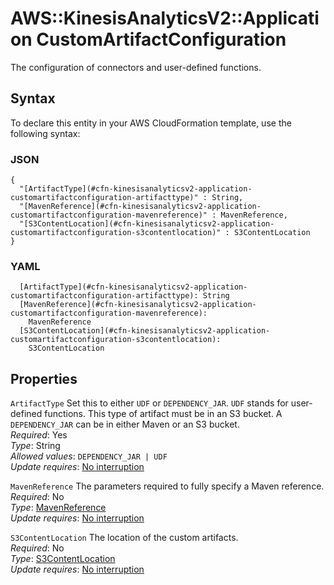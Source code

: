 # AWS::KinesisAnalyticsV2::Application CustomArtifactConfiguration<a name="aws-properties-kinesisanalyticsv2-application-customartifactconfiguration"></a>

The configuration of connectors and user\-defined functions\.

## Syntax<a name="aws-properties-kinesisanalyticsv2-application-customartifactconfiguration-syntax"></a>

To declare this entity in your AWS CloudFormation template, use the following syntax:

### JSON<a name="aws-properties-kinesisanalyticsv2-application-customartifactconfiguration-syntax.json"></a>

```
{
  "[ArtifactType](#cfn-kinesisanalyticsv2-application-customartifactconfiguration-artifacttype)" : String,
  "[MavenReference](#cfn-kinesisanalyticsv2-application-customartifactconfiguration-mavenreference)" : MavenReference,
  "[S3ContentLocation](#cfn-kinesisanalyticsv2-application-customartifactconfiguration-s3contentlocation)" : S3ContentLocation
}
```

### YAML<a name="aws-properties-kinesisanalyticsv2-application-customartifactconfiguration-syntax.yaml"></a>

```
  [ArtifactType](#cfn-kinesisanalyticsv2-application-customartifactconfiguration-artifacttype): String
  [MavenReference](#cfn-kinesisanalyticsv2-application-customartifactconfiguration-mavenreference): 
    MavenReference
  [S3ContentLocation](#cfn-kinesisanalyticsv2-application-customartifactconfiguration-s3contentlocation): 
    S3ContentLocation
```

## Properties<a name="aws-properties-kinesisanalyticsv2-application-customartifactconfiguration-properties"></a>

`ArtifactType`  <a name="cfn-kinesisanalyticsv2-application-customartifactconfiguration-artifacttype"></a>
 Set this to either `UDF` or `DEPENDENCY_JAR`\. `UDF` stands for user\-defined functions\. This type of artifact must be in an S3 bucket\. A `DEPENDENCY_JAR` can be in either Maven or an S3 bucket\.  
*Required*: Yes  
*Type*: String  
*Allowed values*: `DEPENDENCY_JAR | UDF`  
*Update requires*: [No interruption](https://docs.aws.amazon.com/AWSCloudFormation/latest/UserGuide/using-cfn-updating-stacks-update-behaviors.html#update-no-interrupt)

`MavenReference`  <a name="cfn-kinesisanalyticsv2-application-customartifactconfiguration-mavenreference"></a>
The parameters required to fully specify a Maven reference\.  
*Required*: No  
*Type*: [MavenReference](aws-properties-kinesisanalyticsv2-application-mavenreference.md)  
*Update requires*: [No interruption](https://docs.aws.amazon.com/AWSCloudFormation/latest/UserGuide/using-cfn-updating-stacks-update-behaviors.html#update-no-interrupt)

`S3ContentLocation`  <a name="cfn-kinesisanalyticsv2-application-customartifactconfiguration-s3contentlocation"></a>
The location of the custom artifacts\.  
*Required*: No  
*Type*: [S3ContentLocation](aws-properties-kinesisanalyticsv2-application-s3contentlocation.md)  
*Update requires*: [No interruption](https://docs.aws.amazon.com/AWSCloudFormation/latest/UserGuide/using-cfn-updating-stacks-update-behaviors.html#update-no-interrupt)